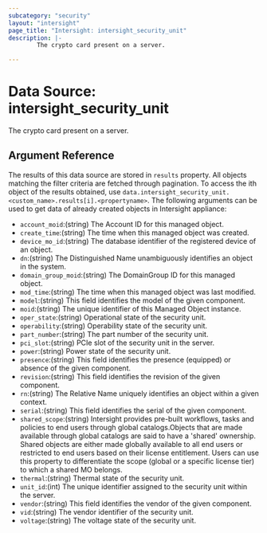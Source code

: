 ```yaml
---
subcategory: "security"
layout: "intersight"
page_title: "Intersight: intersight_security_unit"
description: |-
        The crypto card present on a server.

---
```


# Data Source: intersight_security_unit
The crypto card present on a server.
## Argument Reference
The results of this data source are stored in `results` property.
All objects matching the filter criteria are fetched through pagination.
To access the ith object of the results obtained, use `data.intersight_security_unit.<custom_name>.results[i].<propertyname>`.
The following arguments can be used to get data of already created objects in Intersight appliance:
* `account_moid`:(string) The Account ID for this managed object. 
* `create_time`:(string) The time when this managed object was created. 
* `device_mo_id`:(string) The database identifier of the registered device of an object. 
* `dn`:(string) The Distinguished Name unambiguously identifies an object in the system. 
* `domain_group_moid`:(string) The DomainGroup ID for this managed object. 
* `mod_time`:(string) The time when this managed object was last modified. 
* `model`:(string) This field identifies the model of the given component. 
* `moid`:(string) The unique identifier of this Managed Object instance. 
* `oper_state`:(string) Operational state of the security unit. 
* `operability`:(string) Operability state of the security unit. 
* `part_number`:(string) The part number of the security unit. 
* `pci_slot`:(string) PCIe slot of the security unit in the server. 
* `power`:(string) Power state of the security unit. 
* `presence`:(string) This field identifies the presence (equipped) or absence of the given component. 
* `revision`:(string) This field identifies the revision of the given component. 
* `rn`:(string) The Relative Name uniquely identifies an object within a given context. 
* `serial`:(string) This field identifies the serial of the given component. 
* `shared_scope`:(string) Intersight provides pre-built workflows, tasks and policies to end users through global catalogs.Objects that are made available through global catalogs are said to have a 'shared' ownership. Shared objects are either made globally available to all end users or restricted to end users based on their license entitlement. Users can use this property to differentiate the scope (global or a specific license tier) to which a shared MO belongs. 
* `thermal`:(string) Thermal state of the security unit. 
* `unit_id`:(int) The unique identifier assigned to the security unit within the server. 
* `vendor`:(string) This field identifies the vendor of the given component. 
* `vid`:(string) The vendor identifier of the security unit. 
* `voltage`:(string) The voltage state of the security unit. 
 
